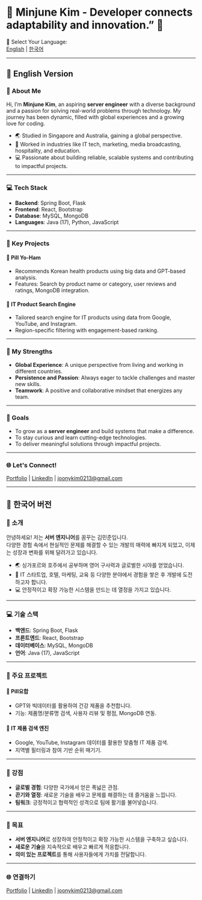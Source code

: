 # 🚀 Minjune Kim - Developer connects adaptability and innovation.” 🌟

👋 Select Your Language:  
[English](#english) | [한국어](#한국어)  

---

## 📝 English Version <a name="english"></a>

### 🌟 About Me
Hi, I’m **Minjune Kim**, an aspiring **server engineer** with a diverse background and a passion for solving real-world problems through technology. My journey has been dynamic, filled with global experiences and a growing love for coding.

- 🌏 Studied in Singapore and Australia, gaining a global perspective.  
- 💼 Worked in industries like IT tech, marketing, media broadcasting, hospitality, and education.
- 💻 Passionate about building reliable, scalable systems and contributing to impactful projects.  

---

### 💻 Tech Stack
- **Backend**: Spring Boot, Flask  
- **Frontend**: React, Bootstrap  
- **Database**: MySQL, MongoDB  
- **Languages**: Java (17), Python, JavaScript  

---

### 📌 Key Projects
#### 🥗 Pill Yo-Ham  
- Recommends Korean health products using big data and GPT-based analysis.  
- Features: Search by product name or category, user reviews and ratings, MongoDB integration.  

#### 🔎 IT Product Search Engine  
- Tailored search engine for IT products using data from Google, YouTube, and Instagram.  
- Region-specific filtering with engagement-based ranking.  

---

### 🌟 My Strengths
- **Global Experience**: A unique perspective from living and working in different countries.  
- **Persistence and Passion**: Always eager to tackle challenges and master new skills.  
- **Teamwork**: A positive and collaborative mindset that energizes any team.  

---

### 🎯 Goals
- To grow as a **server engineer** and build systems that make a difference.  
- To stay curious and learn cutting-edge technologies.  
- To deliver meaningful solutions through impactful projects.  

---

### 🌐 Let's Connect!
[Portfolio]([https://www.rlaalswns128.github.io](https://rlaalswns128.github.io)) | [LinkedIn](https://www.linkedin.com/in/your-link-here/) | joonykim0213@gmail.com  

---

## 📝 한국어 버전 <a name="한국어"></a>

### 🌟 소개
안녕하세요! 저는 **서버 엔지니어**를 꿈꾸는 김민준입니다.  
다양한 경험 속에서 현실적인 문제를 해결할 수 있는 개발의 매력에 빠지게 되었고, 이제는 성장과 변화를 위해 달려가고 있습니다.

- 🌏 싱가포르와 호주에서 공부하며 영어 구사력과 글로벌한 시야를 얻었습니다.  
- 💼 IT 스타트업, 호텔, 마케팅, 교육 등 다양한 분야에서 경험을 쌓은 후 개발에 도전하고자 합니다.  
- 💻 안정적이고 확장 가능한 시스템을 만드는 데 열정을 가지고 있습니다.  

---

### 💻 기술 스택
- **백엔드**: Spring Boot, Flask  
- **프론트엔드**: React, Bootstrap  
- **데이터베이스**: MySQL, MongoDB  
- **언어**: Java (17), JavaScript  

---

### 📌 주요 프로젝트
#### 🥗 Pill요합
- GPT와 빅데이터를 활용하여 건강 제품을 추천합니다.  
- 기능: 제품명/분류명 검색, 사용자 리뷰 및 평점, MongoDB 연동.  

#### 🔎 IT 제품 검색 엔진  
- Google, YouTube, Instagram 데이터를 활용한 맞춤형 IT 제품 검색.  
- 지역별 필터링과 참여 기반 순위 매기기.  

---

### 🌟 강점
- **글로벌 경험**: 다양한 국가에서 얻은 폭넓은 관점.  
- **끈기와 열정**: 새로운 기술을 배우고 문제를 해결하는 데 즐거움을 느낍니다.  
- **팀워크**: 긍정적이고 협력적인 성격으로 팀에 활기를 불어넣습니다.  

---

### 🎯 목표
- **서버 엔지니어**로 성장하여 안정적이고 확장 가능한 시스템을 구축하고 싶습니다.  
- **새로운 기술**을 지속적으로 배우고 빠르게 적응합니다.  
- **의미 있는 프로젝트**를 통해 사용자들에게 가치를 전달합니다.  

---

### 🌐 연결하기
[Portfolio](https://www.rlaalswns128.github.io) | [LinkedIn](https://www.linkedin.com/in/your-link-here/) | joonykim0213@gmail.com  
